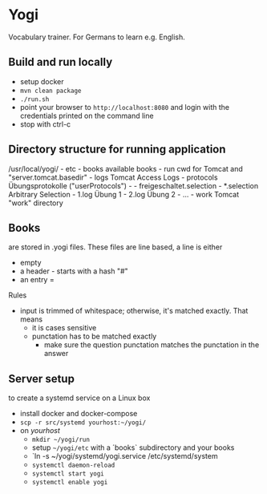 # Yogi

Vocabulary trainer. For Germans to learn e.g. English.

## Build and run locally

* setup docker
* `mvn clean package`
* `./run.sh`
* point your browser to `http://localhost:8080` and login with the credentials printed on the command line
* stop with ctrl-c


## Directory structure for running application

/usr/local/yogi/
      - etc
         - books                   available books
      - run                        cwd for Tomcat and "server.tomcat.basedir"
         - logs                    Tomcat Access Logs
         - protocols               Übungsprotokolle ("userProtocols")
           - <book>
             - freigeschaltet.selection
             - *.selection         Arbitrary Selection
             - 1.log               Übung 1
             - 2.log               Übung 2
             - ...
         - work                    Tomcat "work" directory

## Books

are stored in <name>.yogi files. These files are line based, a line is either
* empty
* a header - starts with a hash "#"
* an entry <left>=<right>

Rules
* input is trimmed of whitespace; otherwise, it's matched exactly. That means
  * it is cases sensitive
  * punctation has to be matched exactly
    * make sure the question punctation matches the punctation in the answer


## Server setup

to create a systemd service on a Linux box

* install docker and docker-compose
* `scp -r src/systemd yourhost:~/yogi/`
* on *yourhost*
  * `mkdir ~/yogi/run`
  * setup `~/yogi/etc` with a ´books` subdirectory and your books
  * `ln -s ~/yogi/systemd/yogi.service /etc/systemd/system
  * `systemctl daemon-reload`
  * `systemctl start yogi`
  * `systemctl enable yogi`

